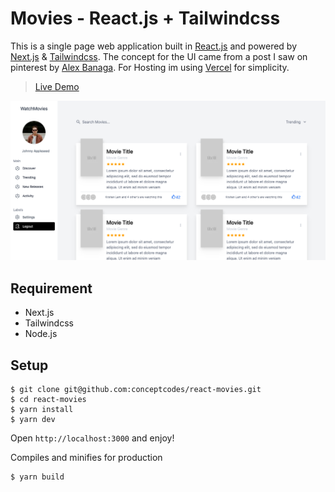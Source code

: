 # Movies - React.js + Tailwindcss
This is a single page web application built in [React.js](https://reactjs.org) and powered by [Next.js](https://nextjs.org) & [Tailwindcss](https://tailwindcss.com). The concept for the UI came from a post I saw on pinterest by [Alex Banaga](https://dribbble.com/shots/2442798-Movie-Application/attachments/475341). For Hosting im using [Vercel](https://vercel.com) for simplicity.

> [Live Demo]()

![demo_screenshot](./demo.png)

## Requirement
- Next.js 
- Tailwindcss
- Node.js

## Setup

```
$ git clone git@github.com:conceptcodes/react-movies.git
$ cd react-movies
$ yarn install
$ yarn dev
```
Open `http://localhost:3000` and enjoy!


Compiles and minifies for production
```
$ yarn build
```







